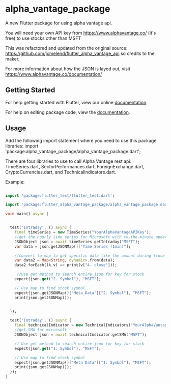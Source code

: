 # alpha_vantage_package

A new Flutter package for using alpha vantage api.

You will need your own API key from https://www.alphavantage.co/ (it's free) to use stocks other than MSFT

This was refactored and updated from the original source: https://github.com/jcmelend/flutter_alpha_vantage_api so credits to the maker.

For more information about how the JSON is layed out, visit https://www.alphavantage.co/documentation/

## Getting Started

For help getting started with Flutter, view our online [documentation](https://flutter.io/).

For help on editing package code, view the [documentation](https://flutter.io/developing-packages/).

## Usage

Add the following import statement where you need to use this package libraries:
import 'package:alpha_vantage_package/alpha_vantage_package.dart';

There are four libraries to use to call Alpha Vantage rest api:
TimeSeries.dart, SectorPerformances.dart, ForeignExchange.dart, CryptoCurrencies.dart,
and TechnicalIndicators.dart.

Example:

```Dart

import 'package:flutter_test/flutter_test.dart';

import 'package:flutter_alpha_vantage_package/alpha_vantage_package.dart';

void main() async {


  test('Intraday', () async {
    final timeSeries = new TimeSeries("YourAlphaVantageAPIKey");
    //get the hourly time series for Microsoft with to-the-minute updates. You can change this.
    JSONObject json = await timeSeries.getIntraday("MSFT");
    var data = json.getJSONMap()["Time Series (1min)"];

    //convert to map to get specific data like the amount during lcose
    var data2 = Map<String, dynamic>.from(data);
    data2.forEach((k,v) => print(v["4. close"]));

     //Use get method to search entire json for key for stock
    expect(json.get("2. Symbol"), "MSFT");

    // Use map to find stock symbol
    expect(json.getJSONMap()["Meta Data"]["2. Symbol"], "MSFT");
    print(json.getJSONMap());


  });

  test('Intraday', () async {
    final technicalIndicator = new TechnicalIndicators("YourAlphaVantageAPIKey");
    //get SMA for microsoft
    JSONObject json = await technicalIndicator.getSMA("MSFT");

    // Use get method to search entire json for key for stock
    expect(json.get("1: Symbol"), "MSFT");

    // Use map to find stock symbol
    expect(json.getJSONMap()["Meta Data"]["1: Symbol"], "MSFT");
    print(json.getJSONMap());
  });
}
```

